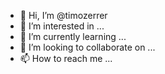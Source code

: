 - 👋 Hi, I’m @timozerrer
- 👀 I’m interested in ...
- 🌱 I’m currently learning ...
- 💞️ I’m looking to collaborate on ...
- 📫 How to reach me ...

<!---
timozerrer/timozerrer is a ✨ special ✨ repository because its `README.md` (this file) appears on your GitHub profile.
You can click the Preview link to take a look at your changes.
--->
